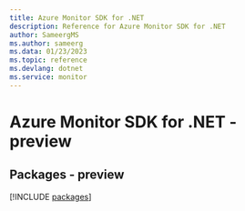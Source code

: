 ```yaml
---
title: Azure Monitor SDK for .NET
description: Reference for Azure Monitor SDK for .NET
author: SameergMS
ms.author: sameerg
ms.data: 01/23/2023
ms.topic: reference
ms.devlang: dotnet
ms.service: monitor
---
```

# Azure Monitor SDK for .NET - preview
## Packages - preview
[!INCLUDE [packages](monitor-index.md)]